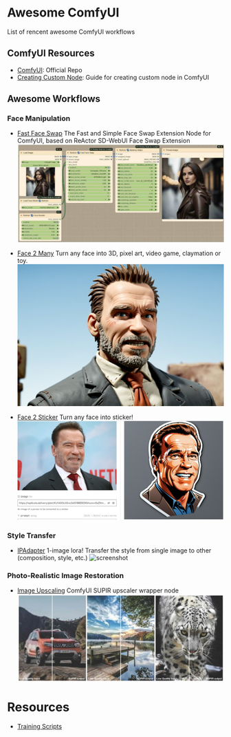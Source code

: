 # Awesome ComfyUI
List of rencent awesome ComfyUI workflows

## ComfyUI Resources
- [ComfyUI](https://github.com/comfyanonymous/ComfyUI): Official Repo
- [Creating Custom Node](https://github.com/foxtrot-roger/comfyui-custom-nodes): Guide for creating custom node in ComfyUI

## Awesome Workflows
### Face Manipulation
- [Fast Face Swap](https://github.com/Gourieff/comfyui-reactor-node?tab=readme-ov-file) The Fast and Simple Face Swap Extension Node for ComfyUI, based on ReActor SD-WebUI Face Swap Extension
  ![screenshot](resources/fastfaceswap.jpg)

- [Face 2 Many](https://github.com/fofr/cog-face-to-many) Turn any face into 3D, pixel art, video game, claymation or toy.
![screenshot](resources/face2many.jpg)

- [Face 2 Sticker](https://github.com/fofr/cog-face-to-sticker) Turn any face into sticker!
![screenshot](resources/face2sticker.jpg)

### Style Transfer
- [IPAdapter](https://github.com/cubiq/ComfyUI_IPAdapter_plus) 1-image lora! Transfer the style from single image to other (composition, style, etc.)
![screenshot](resources/IPAdataper.jpg)

### Photo-Realistic Image Restoration
- [Image Upscaling](https://github.com/kijai/ComfyUI-SUPIR) ComfyUI SUPIR upscaler wrapper node
  ![screenshot](resources/supir.jpg)


# Resources
- [Training Scripts](https://github.com/ostris/ai-toolkit)
